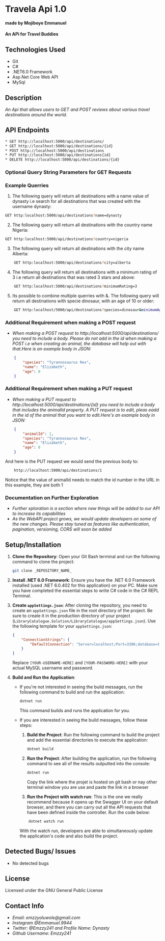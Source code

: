 # Travela Api 1.0
#### made by Mojiboye Emmanuel

#### An APi for Travel Buddies

## Technologies Used
* Git
* C#
* .NET6.0 Framework
* Asp.Net Core Web API
* MySql

## Description
_An Api that allows users to GET and POST reviews about various travel destinations around the world._

## API Endpoints
```sh
* GET http://localhost:5000/api/destinations/
* GET http://localhost:5000/api/destinations/{id}
* POST http://localhost:5000/api/destinations
* PUT http://localhost:5000/api/destinations{id}
* DELETE http://localhost:5000/api/destinations/{id}
```

### Optional Query String Parameters for GET Requests



### Example Querries

1. The following query will return all destinations with a name value of dynasty i.e search for all destinations that was created with the username dynasty:
```sh
GET http:localhost:5000/api/destinations?name=dynasty
```

2. The following query will return all destinations with the country name Nigeria:
```sh
GET http:localhost:5000/api/destinations?country=nigeria
```

3. The following query will return all destinations with the city name Alberta:
```sh
    GET http:localhost:5000/api/destinations?city=alberta
```

4. The following query will return all destinations with a minimum rating of 3 i.e return all destinations that was rated 3 stars and above:
```sh
    GET http:localhost:5000/api/destinations?minimumRating=3
```

5. Its possible to combine multiple querries with &. The following query will return all destinations with specie dinosaur, with an age of 10 or older:

```sh
    GET http:localhost/5000/api/destinations?species=dinosaur&minimumAge=10
```

### Additional Requirement when making a POST request
* _When making a POST request to http://localhost:5000/api/destinations/ you need to include a body. Please do not add in the id when making a POST i.e when creating an animal, the database will help out with that.Here is an example body in JSON:_
``` json
    {
        "species": "Tyrannosaurus Rex",
        "name": "Elizabeth",
        "age": 8
    }
```

### Additional Requirement when making a PUT request
* _When making a PUT request to http://localhost:5000/api/destinations/{id} you need to include a body that includes the animalId property. A PUT request is to edit, pleas eadd in the id of the animal that you want to edit.Here's an example body in JSON:_
``` json
    {
        "animalId": 1,
        "species": "Tyrannosaurus Rex",
        "name": "Elizabeth",
        "age": 8
    }
```
And here is the PUT request we would send the previous body to:
```sh
    http://localhost:5000/api/destinations/1
```
Notice that the value of animalId needs to match the id number in the URL in this example, they are both 1


### Documentation on Further Exploration
* _Further xploration is a section where new things will be added to our API to increase its capabilities_
* _As the WebAPI project grows, we would update developers on some of the new changes. Please stay tuned as features like authentication, pagination, versioning, CORS will soon be added_
## Setup/Installation
1. **Clone the Repository**: Open your Git Bash terminal and run the following command to clone the project:
    ```sh
    git clone _REPOSITORY_NAME_
    ```

2. **Install .NET 6.0 Framework**: Ensure you have the .NET 6.0 Framework installed (used .NET 6.0.402 for this application) on your PC. Make sure you have completed the essential steps to write C# code in the C# REPL Terminal.

3. **Create `appSettings.json`**: After cloning the repository, you need to create an `appSettings.json` file in the root directory of the project. Be sure to create it in the production directory of your project (`LibraryCatalogue.Solution/LibraryCatalogue/appSettings.json`). Use the following template for your `appSettings.json`:

    ```json
    {
        "ConnectionStrings": {
            "DefaultConnection": "Server=localhost;Port=3306;database=to_do_list_with_mysqlconnector;uid=[YOUR-USERNAME-HERE];pwd=[YOUR-PASSWORD-HERE];"
        }
    }
    ```

    Replace `[YOUR-USERNAME-HERE]` and `[YOUR-PASSWORD-HERE]` with your actual MySQL username and password.

4. **Build and Run the Application**:
    - If you're not interested in seeing the build messages, run the following command to build and run the application:
      ```sh
      dotnet run
      ```
      This command builds and runs the application for you.

    - If you are interested in seeing the build messages, follow these steps:
        1. **Build the Project**: Run the following command to build the project and add the essential directories to execute the application:
            ```sh
            dotnet build
            ```

        2. **Run the Project**: After building the application, run the following command to see all of the results outputted into the console:
            ```sh
            dotnet run
            ```
            Copy the link where the projet is hosted on git bash or nay other terminal window you are use and paste the link in a browser

        3. **Run the Project with watch run**: This is the one we really recommend because it opens up the Swagger UI on your default browser, and there you can carry out all the API requests that have been defined inside the controller. Run the code below:
        ```sh
            dotnet watch run
        ```
        With the watch run, developers are able to simultaneously update the application's code and  also build the project.

        

## Detected Bugs/ Issues
* No detected bugs

## License 
Licensed under the GNU General Public License

## Contact Info
* _Email: emzzyoluwole@gmail.com_
* _Instagram @Emmanuel.9944_
* _Twitter: @Emzzy241 and Profile Name: Dynasty_
* _Github Username: Emzzy241_
